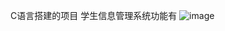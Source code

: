 C语言搭建的项目
学生信息管理系统功能有
![image](https://github.com/moxiaozhi522/c-/assets/163826888/a80578c2-392d-4577-848d-c1984e3b3835)
